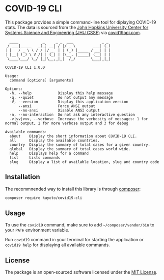 # COVID-19 CLI

This package provides a simple command-line tool for diplaying COVID-19 stats. The data is sourced from the [John Hopkins University Center for Systems Science and Engineering (JHU CSSE)](https://github.com/CSSEGISandData/COVID-19) via [covid19api.com](https://covid19api.com).

```console
  ____           _     _ _  ___             _ _
 / ___|_____   _(_) __| / |/ _ \        ___| (_)
| |   / _ \ \ / / |/ _` | | (_) |_____ / __| | |
| |__| (_) \ V /| | (_| | |\__, |_____| (__| | |
 \____\___/ \_/ |_|\__,_|_|  /_/       \___|_|_|

COVID-19 CLI 1.0.0

Usage:
  command [options] [arguments]

Options:
  -h, --help            Display this help message
  -q, --quiet           Do not output any message
  -V, --version         Display this application version
      --ansi            Force ANSI output
      --no-ansi         Disable ANSI output
  -n, --no-interaction  Do not ask any interactive question
  -v|vv|vvv, --verbose  Increase the verbosity of messages: 1 for normal output, 2 for more verbose output and 3 for debug

Available commands:
  about    Display the short information about COVID-19 CLI.
  all      Display the available countries.
  country  Display the summary of total cases for a given country.
  global   Display the summary of total cases world wide.
  help     Displays help for a command
  list     Lists commands
  slug     Display a list of available location, slug and country code
```

## Installation

The recommnended way to install this library is through [composer](https://getcomposer.org):

```bash
composer require kuyoto/covid19-cli
```

## Usage

To use the `covid19` command, make sure to add `~/composer/vendor/bin` to your `PATH` environment variable.

Run `covid19` command in your terminal for starting the application or `covid19 help` for displaying all available commands.

## License

The package is an open-sourced software licensed under the [MIT License](LICENSE).
